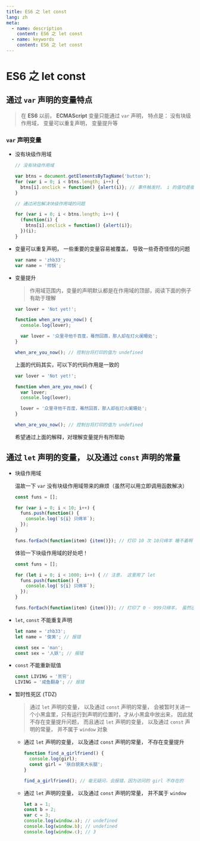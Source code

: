 ```yaml
---
title: ES6 之 let const
lang: zh
meta:
  - name: description
    content: ES6 之 let const
  - name: keywords
    content: ES6 之 let const
---
```


# ES6 之 let const

## 通过 `var` 声明的变量特点

> 在 **ES6** 以前， **ECMAScript** 变量只能通过 `var` 声明， 特点是： 没有块级作用域， 变量可以重复声明， 变量提升等

### `var` 声明变量
* 没有块级作用域

  ```js
  // 没有块级作用域

  var btns = document.getElementsByTagName('button');
  for (var i = 0; i < btns.length; i++) {
    btns[i].onclick = function() {alert(i)}; // 事件触发时， i 的值均是循环后的值
  }

  // 通过闭包解决块级作用域的问题

  for (var i = 0; i < btns.length; i++) {
    (function(i) {
      btns[i].onclick = function() {alert(i)}; 
    })(i);
  }
  ```

* 变量可以重复声明， 一些重要的变量容易被覆盖， 导致一些奇奇怪怪的问题

  ```js
  var name = 'zhb33';
  var name = '帅锅';
  ```

* 变量提升
  > 作用域范围内，变量的声明默认都是在作用域的顶部，阅读下面的例子有助于理解

  ```js
  var lover = 'Not yet!';

  function when_are_you_now() {
    console.log(lover);

    var lover = '众里寻他千百度，蓦然回首，那人却在灯火阑珊处';
  }

  when_are_you_now(); // 控制台将打印的值为 undefined
  ```

  上面的代码其实，可以下的代码作用是一致的

  ```js
  var lover = 'Not yet!';

  function when_are_you_now() {
    var lover;
    console.log(lover);

    lover = '众里寻他千百度，蓦然回首，那人却在灯火阑珊处';
  }

  when_are_you_now(); // 控制台将打印的值为 undefined
  ```

  希望通过上面的解释，对理解变量提升有所帮助  

## 通过 `let` 声明的变量， 以及通过 `const` 声明的常量

* 块级作用域

  温故一下 `var` 没有块级作用域带来的麻烦（虽然可以用立即调用函数解决）
  ```js
  const funs = [];
  
  for (var i = 0; i < 10; i++) {
    funs.push(function() {
      console.log(`${i} 只绵羊`);
    });
  }

  funs.forEach(function(item) {item()}); // 打印 10 次 10只绵羊 睡不着啊！
  ```

  体验一下块级作用域的好处吧！

  ```js
  const funs = [];
  
  for (let i = 0; i < 1000; i++) { // 注意， 这里用了 let
    funs.push(function() {
      console.log(`${i} 只绵羊`);
    });
  }

  funs.forEach(function(item) {item()}); // 打印了 0 - 999只绵羊， 虽然还是睡不着
  ```
* `let`, `const` 不能重复声明

  ```js
  let name = 'zhb33';
  let name = '俊男'; // 报错

  const sex = 'man';
  const sex = '人妖'; // 报错
  ```

* `const` 不能重新赋值

  ```js
  const LIVING = '贫穷';
  LIVING = '咸鱼翻身'; // 报错
  ```

* 暂时性死区 (TDZ)
  > 通过 `let` 声明的变量， 以及通过 `const` 声明的常量， 会被暂时关进一个小黑盒里，只有运行到声明的位置时，才从小黑盒中放出来， 因此就不存在变量提升问题， 而且通过 `let` 声明的变量， 以及通过 `const` 声明的常量， 并不属于 `window` 对象

  * 通过 `let` 声明的变量， 以及通过 `const` 声明的常量， 不存在变量提升

    ```js
    function find_a_girlfriend() {
      console.log(girl);
      const girl = '肤白貌美大长腿';
    }

    find_a_girlfriend(); // 毫无疑问，会报错，因为访问的 girl 不存在的
    ```

  * 通过 `let` 声明的变量， 以及通过 `const` 声明的常量， 并不属于 `window`

    ```js
    let a = 1;
    const b = 2;
    var c = 3;
    console.log(window.a); // undefined
    console.log(window.b); // undefined
    console.log(window.c); // 3
    ```
<Valine></Valine>